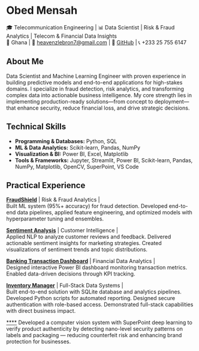 # Obed Mensah  
🎓 Telecommunication Engineering | 📊 Data Scientist | Risk & Fraud Analytics | Telecom & Financial Data Insights  
📍 Ghana | 📧 heavenzlebron7@gmail.com | 🔗 [GitHub](https://github.com/Omensah-15) | 📞 +233 25 755 6147

## About Me  
Data Scientist and Machine Learning Engineer with proven experience in building predictive models and end-to-end applications for high-stakes domains. I specialize in fraud detection, risk analytics, and transforming complex data into actionable business intelligence. My core strength lies in implementing production-ready solutions—from concept to deployment—that enhance security, reduce financial loss, and drive strategic decisions.


## Technical Skills  

- **Programming & Databases:** Python, SQL  
- **ML & Data Analytics:** Scikit-learn, Pandas, NumPy  
- **Visualization & BI:** Power BI, Excel, Matplotlib  
- **Tools & Frameworks:** Jupyter, Streamlit, Power BI, Scikit-learn, Pandas, NumPy, Matplotlib, OpenCV, SuperPoint, VS Code

## Practical Experience

[**FraudShield**](https://github.com/Omensah-15/FraudShield) | Risk & Fraud Analytics |                            
Built ML system (95%+ accuracy) for fraud detection. Developed end-to-end data pipelines, applied feature engineering, and optimized models with hyperparameter tuning and ensembles.

[**Sentiment Analysis**](https://github.com/Omensah-15/SentimentAnalysisofCustomerFeedback) | Customer Intelligence |             
Applied NLP to analyze customer reviews and feedback. Delivered actionable sentiment insights for marketing strategies. Created visualizations of sentiment trends and topic distributions.

[**Banking Transaction Dashboard**](https://github.com/Omensah-15/Bank_Transcaction_Insights) | Financial Data Analytics |             
Designed interactive Power BI dashboard monitoring transaction metrics. Enabled data-driven decisions through KPI tracking.

[**Inventory Manager**](https://github.com/Omensah-15/Inventory-Manager) | Full-Stack Data Systems |                         
Built end-to-end solution with SQLite database and analytics pipelines. Developed Python scripts for automated reporting. Designed secure authentication with role-based access. Demonstrated full-stack capabilities with direct business impact.

[****](https://github.com/Omensah-15/Image-Based-Anti-Counterfeit-Detection-with-SuperPoint)
Developed a computer vision system with SuperPoint deep learning to verify product authenticity by detecting nano-level security patterns on labels and packaging — reducing counterfeit risk and enhancing brand protection for businesses.
